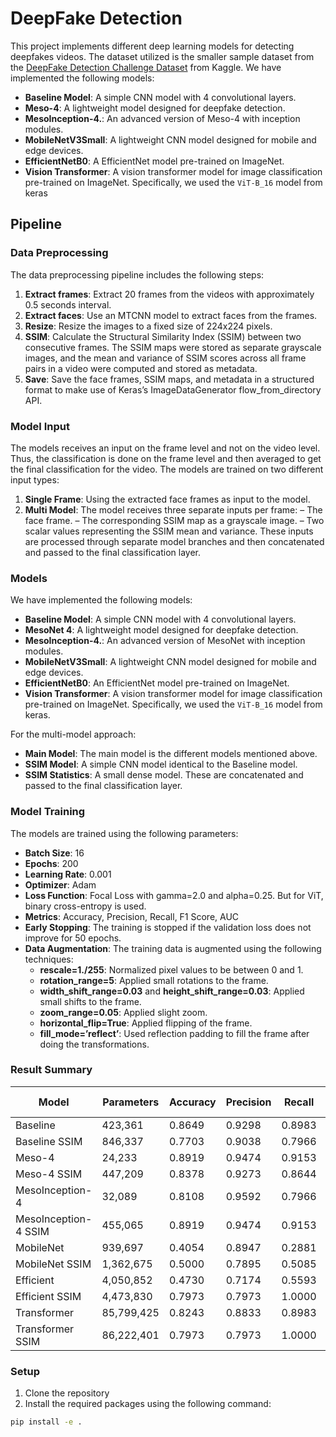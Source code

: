 # DeepFake Detection 
This project implements different deep learning models for detecting deepfakes videos. The dataset utilized is the smaller sample dataset from the [DeepFake Detection Challenge Dataset](https://kaggle.com/deepfake-detection-challenge) from Kaggle. We have implemented the following models:
- **Baseline Model**: A simple CNN model with 4 convolutional layers.
- **Meso-4**: A lightweight model designed for deepfake detection.
- **MesoInception-4.**: An advanced version of Meso-4 with inception modules.
- **MobileNetV3Small**: A lightweight CNN model designed for mobile and edge devices.
- **EfficientNetB0**: A  EfficientNet model pre-trained on ImageNet.
- **Vision Transformer**: A vision transformer model for image classification pre-trained on ImageNet. Specifically, we used the `ViT-B_16` model from keras

## Pipeline
### Data Preprocessing
The data preprocessing pipeline includes the following steps:
1. **Extract frames**: Extract 20 frames from the videos with approximately 0.5 seconds interval.
2. **Extract faces**: Use an MTCNN model to extract faces from the frames.
3. **Resize**: Resize the images to a fixed size of 224x224 pixels.
4. **SSIM**: Calculate the Structural Similarity Index (SSIM) between two consecutive frames. The SSIM maps were stored as separate grayscale images, and the mean and variance of SSIM scores across all frame pairs in a video were computed and stored as metadata.
5. **Save**: Save the face frames, SSIM maps, and metadata in a structured format to make use of Keras’s ImageDataGenerator flow_from_directory API.

### Model Input
The models receives an input on the frame level and not on the video level. Thus, the classification is done on the frame level and then averaged to get the final classification for the video. The models are trained on two different input types:
1. **Single Frame**: Using the extracted face frames as input to the model.
2. **Multi Model**: The model receives three separate inputs per frame:
    – The face frame.
    – The corresponding SSIM map as a grayscale image.
    – Two scalar values representing the SSIM mean and variance.
    These inputs are processed through separate model branches and then concatenated and passed to the final classification layer.

### Models
We have implemented the following models:
- **Baseline Model**: A simple CNN model with 4 convolutional layers.
- **MesoNet 4**: A lightweight model designed for deepfake detection.
- **MesoInception-4.**: An advanced version of MesoNet with inception modules.
- **MobileNetV3Small**: A lightweight CNN model designed for mobile and edge devices.
- **EfficientNetB0**: An  EfficientNet model pre-trained on ImageNet.
- **Vision Transformer**: A vision transformer model for image classification pre-trained on ImageNet. Specifically, we used the `ViT-B_16` model from keras.

For the multi-model approach:
- **Main Model**: The main model is the different models mentioned above.
- **SSIM Model**: A simple CNN model identical to the Baseline model. 
- **SSIM Statistics**: A small dense model.
These are concatenated and passed to the final classification layer.

### Model Training
The models are trained using the following parameters:
- **Batch Size**: 16
- **Epochs**: 200
- **Learning Rate**: 0.001
- **Optimizer**: Adam
- **Loss Function**: Focal Loss with gamma=2.0 and alpha=0.25. But for ViT, binary cross-entropy is used.
- **Metrics**: Accuracy, Precision, Recall, F1 Score, AUC
- **Early Stopping**: The training is stopped if the validation loss does not improve for 50 epochs.
- **Data Augmentation**: The training data is augmented using the following techniques:
    - **rescale=1./255**: Normalized pixel values to be between 0 and 1.
    - **rotation_range=5**: Applied small rotations to the frame.
    - **width_shift_range=0.03** and **height_shift_range=0.03**: Applied small shifts to the frame.
    - **zoom_range=0.05**: Applied slight zoom.
    - **horizontal_flip=True**: Applied flipping of the frame.
    - **fill_mode=’reflect’**: Used reflection padding to fill the frame after doing the transformations.

### Result Summary
| Model | Parameters | Accuracy | Precision | Recall | F1 Score | AUC ROC |
|-------|------------|----------|-----------|--------|----------|---------|
| Baseline | 423,361 | 0.8649 | 0.9298 | 0.8983 | 0.9138 | 0.8927 |
| Baseline SSIM | 846,337 | 0.7703 | 0.9038 | 0.7966 | 0.8468 | 0.8554 |
| Meso-4 | 24,233 | 0.8919 | 0.9474 | 0.9153 | 0.9310 | 0.9288 |
| Meso-4 SSIM | 447,209 | 0.8378 | 0.9273 | 0.8644 | 0.8947 | 0.9141 |
| MesoInception-4 | 32,089 | 0.8108 | 0.9592 | 0.7966 | 0.8704 | 0.9130 |
| MesoInception-4 SSIM | 455,065 | 0.8919 | 0.9474 | 0.9153 | 0.9310 | 0.9220 |
| MobileNet | 939,697 | 0.4054 | 0.8947 | 0.2881 | 0.4359 | 0.7785 |
| MobileNet SSIM | 1,362,675 | 0.5000 | 0.7895 | 0.5085 | 0.6186 | 0.4475 |
| Efficient | 4,050,852 | 0.4730 | 0.7174 | 0.5593 | 0.6286 | 0.4124 |
| Efficient SSIM | 4,473,830 | 0.7973 | 0.7973 | 1.0000 | 0.8872 | 0.4288 |
| Transformer | 85,799,425 | 0.8243 | 0.8833 | 0.8983 | 0.8908 | 0.8023 |
| Transformer SSIM | 86,222,401 | 0.7973 | 0.7973 | 1.0000 | 0.8872 | 0.5000 |


### Setup
1. Clone the repository
2. Install the required packages using the following command:
```bash
pip install -e .
```

